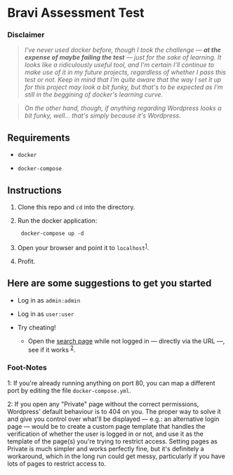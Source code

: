 Bravi Assessment Test
=====================

### Disclaimer

>*I've never used docker before, though I took the challenge — **at the expense of maybe failing the test** — just for the sake of learning. It looks like a ridiculously useful tool, and I'm certain I'll continue to make use of it in my future projects, regardless of whether I pass this test or not. Keep in mind that I'm quite aware that the way I set it up for this project may look a bit funky, but that's to be expected as I'm still in the beggining of docker's learning curve.*

>*On the other hand, though, if anything regarding Wordpress looks a bit funky, well... that's simply because it's Wordpress.*

## Requirements

- `docker`

- `docker-compose`

## Instructions
1. Clone this repo and `cd` into the directory.

2. Run the docker application:

        docker-compose up -d

3. Open your browser and point it to `localhost`<sup>[1](#footnote1)</sup>.

4. Profit.

## Here are some suggestions to get you started

- Log in as `admin:admin`

- Log in as `user:user`

- Try cheating!

    - Open the [search page](http://localhost/search/) while not logged in — directly via the URL —, see if it works <sup>[2](#footnote2)</sup>.


### Foot-Notes

<a name="footnote1">1</a>: If you're already running anything on port 80, you can map a different port by editing the file `docker-compose.yml`.

<a name="footnote2">2</a>: If you open any "Private" page without the correct permissions, Wordpress' default behaviour is to 404 on you. The proper way to solve it and give you control over what'll be displayed — e.g.: an alternative login page — would be to create a custom page template that handles the verification of whether the user is logged in or not, and use it as the template of the page(s) you're trying to restrict access. Setting pages as Private is much simpler and works perfectly fine, but it's definitely a workaround, which in the long run could get messy, particularly if you have lots of pages to restrict access to.
